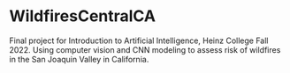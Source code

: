 # WildfiresCentralCA
Final project for Introduction to Artificial Intelligence, Heinz College Fall 2022. Using computer vision and CNN modeling to assess risk of wildfires in the San Joaquin Valley in California.
